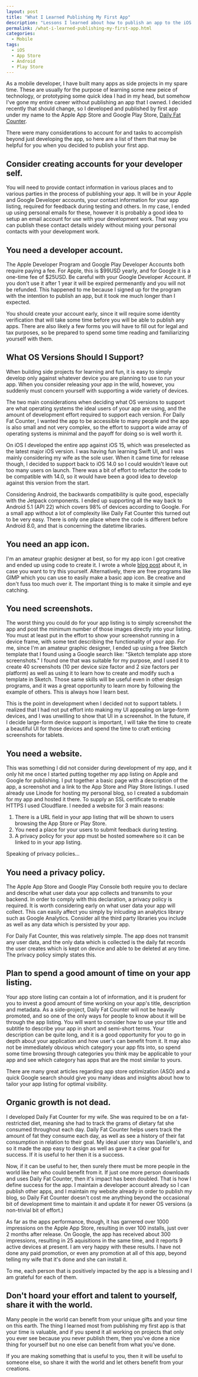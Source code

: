 ```yaml
---
layout: post
title: "What I Learned Publishing My First App"
description: "Lessons I learned about how to publish an app to the iOS App Store and Google Play Console by publishing my first app, Daily Fat Counter."
permalink: /what-i-learned-publishing-my-first-app.html
categories:
  - Mobile
tags:
  - iOS
  - App Store
  - Android
  - Play Store
---
```


As a mobile developer, I have built many apps as side projects in my spare time. These are usually for the purpose of learning some new peice of technology, or prototyping some quick idea I had in my head, but somehow I've gone my entire career without publishing an app that I owned. I decided recently that should change, so I developed and published by first app under my name to the Apple App Store and Google Play Store, [Daily Fat Counter](https://dailyfatcounter.brendaninnis.ca). 

There were many considerations to account for and tasks to accomplish beyond just developing the app, so here are a list of them that may be helpful for you when you decided to publish your first app.

## Consider creating accounts for your developer self.

You will need to provide contact information in various places and to various parties in the process of publishing your app. It will be in your Apple and Google Developer accounts, your contact information for your app listing, required for feedback during testing and others. In my case, I ended up using personal emails for these, however it is probably a good idea to setup an email account for use with your development work. That way you can publish these contact details widely without mixing your personal contacts with your development work. 

## You need a developer account.

The Apple Developer Program and Google Play Developer Accounts both require paying a fee. For Apple, this is $99USD yearly, and for Google it is a one-time fee of $25USD. Be careful with your Google Developer Account. If you don't use it after 1 year it will be expired permenantly and you will not be refunded. This happened to me because I signed up for the program with the intention to publish an app, but it took me much longer than I expected.

You should create your account early, since it will require some identity verification that will take some time before you will be able to publish any apps. There are also likely a few forms you will have to fill out for legal and tax purposes, so be prepared to spend some time reading and familiarizing yourself with them.

## What OS Versions Should I Support?

When building side projects for learning and fun, it is easy to simply develop only against whatever device you are planning to use to run your app. When you consider releasing your app in the wild, however, you suddenly must concern yourself with supporting a wide variety of devices.

The two main considerations when deciding what OS versions to support are what operating systems the ideal users of your app are using, and the amount of development effort required to support each version. For Daily Fat Counter, I wanted the app to be accessible to many people and the app is also small and not very complex, so the effort to support a wide array of operating systems is minimal and the payoff for doing so is well worth it.

On iOS I developed the entire app against iOS 15, which was preselected as the latest major iOS version. I was having fun learning Swift UI, and I was mainly considering my wife as the sole user. When it came time for release though, I decided to support back to iOS 14.0 so I could wouldn't leave out too many users on launch. There was a bit of effort to refactor the code to be compatible with 14.0, so it would have been a good idea to develop against this version from the start.

Considering Android, the backwards compatibility is quite good, especially with the Jetpack components. I ended up supporting all the way back to Android 5.1 (API 22) which covers 98% of devices according to Google. For a small app without a lot of complexity like Daily Fat Counter this turned out to be very easy. There is only one place where the code is different before Android 8.0, and that is concerning the datetime libraries.

## You need an app icon.

I'm an amateur graphic designer at best, so for my app icon I got creative and ended up using code to create it. I wrote a whole [blog post](https://dailyfatcounter.brendaninnis.ca/make-an-app-icon-with-swift-ui.html) about it, in case you want to try this yourself. Alternatively, there are free programs like GIMP which you can use to easily make a basic app icon. Be creative and don't fuss too much over it. The important thing is to make it simple and eye catching.

## You need screenshots.

The worst thing you could do for your app listing is to simply screenshot the app and post the minimum number of those images directly into your listing. You must at least put in the effort to show your screenshot running in a device frame, with some text describing the functionality of your app. For me, since I'm an amateur graphic designer, I ended up using a free Sketch template that I found using a Google search like: "Sketch template app store screenshots." I found one that
was suitable for my purpose, and I used it to create 40 screenshots (10 per device size factor and 2 size factors per platform) as well as using it to learn how to create and modify such a template in Sketch. Those same skills will be useful even in other design programs, and it was a great opportunity to learn more by following the example of others. This is always how I learn best.

This is the point in development when I decided not to support tablets. I realized that I had not put effort into making my UI appealing on large-form devices, and I was unwilling to show that UI in a screenshot. In the future, if I decide large-form device support is important, I will take the time to create a beautiful UI for those devices and spend the time to craft enticing screenshots for tablets.

## You need a website.

This was something I did not consider during development of my app, and it only hit me once I started putting together my app listing on Apple and Google for publishing. I put together a basic page with a description of the app, a screenshot and a link to the App Store and Play Store listings. I used already use Linode for hosting my personal blog, so I created a subdomain for my app and hosted it there. To supply an SSL certificate to enable HTTPS I used Cloudflare. I needed a website for 3 main reasons:

1. There is a URL field in your app listing that will be shown to users browsing the App Store or Play Store.
2. You need a place for your users to submit feedback during testing.
3. A privacy policy for your app must be hosted somewhere so it can be linked to in your app listing.

Speaking of privacy policies...

## You need a privacy policy.

The Apple App Store and Google Play Console both require you to declare and describe what user data your app collects and transmits to your backend. In order to comply with this declaration, a privacy policy is required. It is worth considering early on what user data your app will collect. This can easily affect you simply by inlcuding an analytics library such as Google Analytics. Consider all the third party libraries you include as well as any data which is persisted by your app.

For Daily Fat Counter, this was relatively simple. The app does not transmit any user data, and the only data which is collected is the daily fat records the user creates which is kept on device and able to be deleted at any time. The privacy policy simply states this.

## Plan to spend a good amount of time on your app listing.

Your app store listing can contain a lot of information, and it is prudent for you to invest a good amount of time working on your app's title, description and metadata. As a side-project, Daily Fat Counter will not be heavily promoted, and so one of the only ways for people to know about it will be through the app listing. You will want to consider how to use your title and subtitle to describe your app in short and semi-short terms. Your description can be quite long, and it is a good
opportunity for you to go in depth about your application and how user's can benefit from it. It may also not be immediately obvious which category your app fits into, so spend some time browsing through categories you think may be applicable to your app and see which category has apps that are the most similar to yours.

There are many great articles regarding app store optimization (ASO) and a quick Google search should give you many ideas and insights about how to tailor your app listing for optimal visibility.

## Organic growth is not dead.

I developed Daily Fat Counter for my wife. She was required to be on a fat-restricted diet, meaning she had to track the grams of dietary fat she consumed throughout each day. Daily Fat Counter helps users track the amount of fat they consume each day, as well as see a history of their fat consumption in relation to their goal. My ideal user story was Danielle's, and so it made the app easy to design as well as gave it a clear goal for success. If it is useful to her then it is a
success.

Now, if it can be useful to her, then surely there must be more people in the world like her who could benefit from it. If just one more person downloads and uses Daily Fat Counter, then it's impact has been doubled. That is how I define success for the app. I maintain a developer account already so I can publish other apps, and I maintain my website already in order to publish my blog, so Daily Fat Counter doesn't cost me anything beyond the occasional bit of development time to maintain
it and update it for newer OS versions (a non-trivial bit of effort.)

As far as the apps performance, though, it has garnered over 1000 impressions on the Apple App Store, resulting in over 100 installs, just over 2 months after release. On Google, the app has received about 300 impressions, resulting in 25 aquisitions in the same time, and it reports 9 active devices at present. I am very happy with these results. I have not done any paid promotion, or even any promotion at all of this app, beyond telling my wife that it's done and she can install it.

To me, each person that is positively impacted by the app is a blessing and I am grateful for each of them.

## Don't hoard your effort and talent to yourself, share it with the world.

Many people in the world can benefit from your unique gifts and your time on this earth. The thing I learned most from publishing my first app is that your time is valuable, and if you spend it all working on projects that only you ever see because you never publish them, then you've done a nice thing for yourself but no one else can benefit from what you've done.

If you are making something that is useful to you, then it will be useful to someone else, so share it with the world and let others benefit from your creations.

